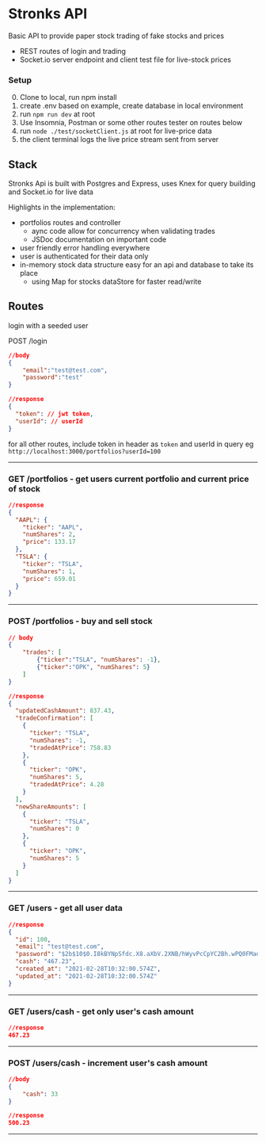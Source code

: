 # Stronks API

Basic API to provide paper stock trading of fake stocks and prices
- REST routes of login and trading
- Socket.io server endpoint and client test file for live-stock prices 
  
### Setup
0. Clone to local, run npm install
1. create .env based on example, create database in local environment
1. run  `npm run dev` at root
2. Use Insomnia, Postman or some other routes tester on routes below
3. run `node ./test/socketClient.js` at root for live-price data
4. the client terminal logs the live price stream sent from server 

## Stack

Stronks Api is built with Postgres and Express, uses Knex for query building and Socket.io for live data 

Highlights in the implementation:
* portfolios routes and controller
  * aync code allow for concurrency when validating trades 
  * JSDoc documentation on important code 
* user friendly error handling everywhere
* user is authenticated for their data only 
* in-memory stock data structure easy for an api and database to take its place
  * using Map for stocks dataStore for faster read/write 

## Routes
login with a seeded user

POST /login
```json
//body
{
	"email":"test@test.com",
	"password":"test"
}
```
```json
//response
{
  "token": // jwt token,
  "userId": // userId
}
```
for all other routes, include token in header as `token`
and userId in query eg `http://localhost:3000/portfolios?userId=100`

---

### GET /portfolios - get users current portfolio and current price of stock
```json
//response
{
  "AAPL": {
    "ticker": "AAPL",
    "numShares": 2,
    "price": 133.17
  },
  "TSLA": {
    "ticker": "TSLA",
    "numShares": 1,
    "price": 659.01
  }
}
```
---
### POST /portfolios - buy and sell stock

```json
// body
{
	"trades": [
		{"ticker":"TSLA", "numShares": -1},
		{"ticker":"OPK", "numShares": 5}
	]
}
```

```json
//response
{
  "updatedCashAmount": 837.43,
  "tradeConfirmation": [
    {
      "ticker": "TSLA",
      "numShares": -1,
      "tradedAtPrice": 758.83
    },
    {
      "ticker": "OPK",
      "numShares": 5,
      "tradedAtPrice": 4.28
    }
  ],
  "newShareAmounts": [
    {
      "ticker": "TSLA",
      "numShares": 0
    },
    {
      "ticker": "OPK",
      "numShares": 5
    }
  ]
}
```
---
### GET /users - get all user data

```json
//response
{
  "id": 100,
  "email": "test@test.com",
  "password": "$2b$10$0.I8kBYNpSfdc.X8.aXbV.2XNB/hWyvPcCpYC2Bh.wPQ0FMadduRi",
  "cash": "467.23",
  "created_at": "2021-02-28T10:32:00.574Z",
  "updated_at": "2021-02-28T10:32:00.574Z"
}
```
---
### GET /users/cash - get only user's cash amount

```json
//response
467.23
```
---
### POST /users/cash - increment user's cash amount

```json
//body
{
	"cash": 33
}
```
```json
//response
500.23
```
---